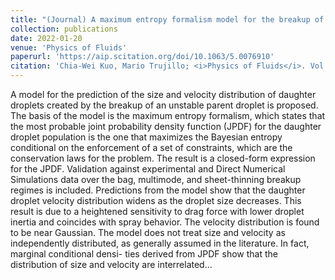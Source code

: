 ```yaml
---
title: "(Journal) A maximum entropy formalism model for the breakup of a droplet"
collection: publications
date: 2022-01-20
venue: 'Physics of Fluids'
paperurl: 'https://aip.scitation.org/doi/10.1063/5.0076910'
citation: 'Chia-Wei Kuo, Mario Trujillo; <i>Physics of Fluids</i>. Vol. 34, 013315, 2022.'
---
```


A model for the prediction of the size and velocity distribution of daughter droplets created by the breakup of 
an unstable parent droplet is proposed. 
The basis of the model is the maximum entropy formalism, 
which states that the most probable joint probability density function (JPDF) 
for the daughter droplet population is the one that maximizes the Bayesian entropy conditional on the enforcement 
of a set of constraints, which are the conservation laws for the problem. 
The result is a closed-form expression for the JPDF. Validation against experimental and Direct Numerical Simulations data over the bag, 
multimode, and sheet-thinning breakup regimes is included. Predictions from the model show that the daughter 
droplet velocity distribution widens as the droplet size decreases. This result is due to a heightened sensitivity to drag force with 
lower droplet inertia and coincides with spray behavior. 
The velocity distribution is found to be near Gaussian. 
The model does not treat size and velocity as independently distributed, as generally assumed in the literature. 
In fact, marginal conditional densi- ties derived from JPDF show that the distribution of size and velocity are interrelated...

